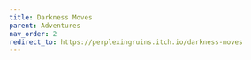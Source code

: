 ```yaml
---
title: Darkness Moves
parent: Adventures
nav_order: 2
redirect_to: https://perplexingruins.itch.io/darkness-moves
---
```


